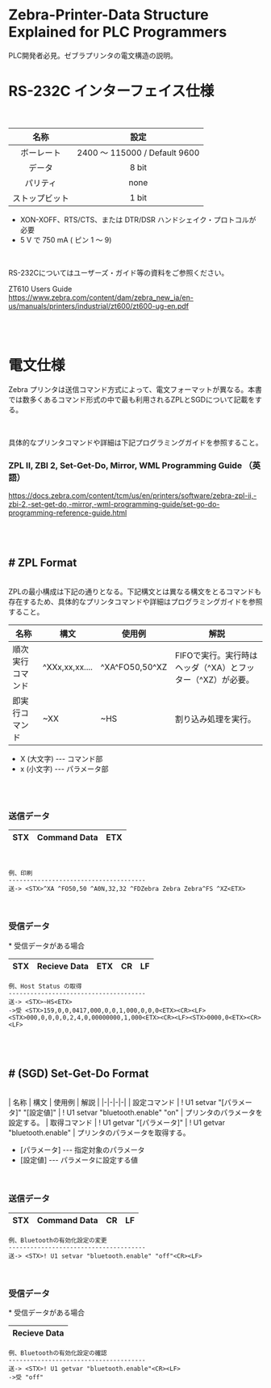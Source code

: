 # Zebra-Printer-Data Structure Explained for PLC Programmers
 PLC開発者必見。ゼブラプリンタの電文構造の説明。


# RS-232C インターフェイス仕様
　
<br>


| 名称 | 設定 |
|:-:|:-:|
| ボーレート     | 2400 ～ 115000 / Default 9600 
| データ          | 8 bit
| パリティ        | none
| ストップビット      | 1 bit
- XON-XOFF、RTS/CTS、または DTR/DSR ハンドシェイク・プロトコルが必要
- 5 V で 750 mA ( ピン 1 ～ 9)

<br>

RS-232Cについてはユーザーズ・ガイド等の資料をご参照ください。

ZT610 Users Guide  
https://www.zebra.com/content/dam/zebra_new_ia/en-us/manuals/printers/industrial/zt600/zt600-ug-en.pdf


<br>
<br>



# 電文仕様

Zebra プリンタは送信コマンド方式によって、電文フォーマットが異なる。本書では数多くあるコマンド形式の中で最も利用されるZPLとSGDについて記載をする。

<br>

具体的なプリンタコマンドや詳細は下記プログラミングガイドを参照すること。

### ZPL II, ZBI 2, Set-Get-Do, Mirror, WML Programming Guide （英語）
https://docs.zebra.com/content/tcm/us/en/printers/software/zebra-zpl-ii,-zbi-2,-set-get-do,-mirror,-wml-programming-guide/set-go-do-programming-reference-guide.html

<br>
<br>

## # ZPL Format

<br>
ZPLの最小構成は下記の通りとなる。下記構文とは異なる構文をとるコマンドも存在するため、具体的なプリンタコマンドや詳細はプログラミングガイドを参照すること。

<br>

| 名称 | 構文 | 使用例 | 解説 |
|-|-|-|-|
| 順次実行コマンド  | ^XXx,xx,xx.... | ^XA^FO50,50^XZ   | FIFOで実行。実行時はヘッダ（^XA）とフッター（^XZ）が必要。
| 即実行コマンド    | ~XX            | ~HS          | 割り込み処理を実行。

- X (大文字) --- コマンド部　　
- x (小文字) --- パラメータ部

<br>
<br>


### 送信データ
| STX | Command Data | ETX |
|-|-|-|

<br>

    例、印刷
    --------------------------------------
    送-> <STX>^XA ^FO50,50 ^A0N,32,32 ^FDZebra Zebra Zebra^FS ^XZ<ETX>


<br>

### 受信データ
\* 受信データがある場合

| STX | Recieve Data | ETX | CR | LF |
|-|-|-|-|-|

    例、Host Status の取得
    --------------------------------------
    送-> <STX>~HS<ETX>
    ->受 <STX>159,0,0,0417,000,0,0,1,000,0,0,0<ETX><CR><LF><STX>000,0,0,0,0,2,4,0,00000000,1,000<ETX><CR><LF><STX>0000,0<ETX><CR><LF>


<br><br>

## # (SGD) Set-Get-Do Format

<br>
| 名称 | 構文 | 使用例 | 解説 |
|-|-|-|-|
| 設定コマンド  | ! U1 setvar "[パラメータ]" "[設定値]" | ! U1 setvar "bluetooth.enable" "on"   | プリンタのパラメータを設定する。
| 取得コマンド  | ! U1 getvar "[パラメータ]"  | ! U1 getvar "bluetooth.enable"   | プリンタのパラメータを取得する。

- [パラメータ] --- 指定対象のパラメータ
- [設定値] --- パラメータに設定する値

<br>

### 送信データ
| STX | Command Data | CR | LF 
|-|-|-|-|

    例、Bluetoothの有効化設定の変更
    --------------------------------------
    送-> <STX>! U1 setvar "bluetooth.enable" "off"<CR><LF>

<br>

### 受信データ
\* 受信データがある場合

| Recieve Data | 
|-|

    例、Bluetoothの有効化設定の確認
    --------------------------------------
    送-> <STX>! U1 getvar "bluetooth.enable"<CR><LF>
    ->受 "off"


<br>

